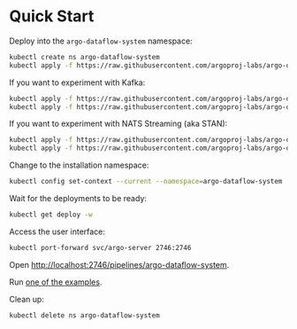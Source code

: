 # Quick Start

Deploy into the `argo-dataflow-system` namespace:

```bash
kubectl create ns argo-dataflow-system
kubectl apply -f https://raw.githubusercontent.com/argoproj-labs/argo-dataflow/main/config/quick-start.yaml
```

If you want to experiment with Kafka:

```bash
kubectl apply -f https://raw.githubusercontent.com/argoproj-labs/argo-dataflow/main/config/apps/kafka.yaml
kubectl apply -f https://raw.githubusercontent.com/argoproj-labs/argo-dataflow/main/examples/dataflow-kafka-default-secret.yaml 
```

If you want to experiment with NATS Streaming (aka STAN):

```bash
kubectl apply -f https://raw.githubusercontent.com/argoproj-labs/argo-dataflow/main/config/apps/stan.yaml 
kubectl apply -f https://raw.githubusercontent.com/argoproj-labs/argo-dataflow/main/examples/dataflow-stan-default-secret.yaml
```

Change to the installation namespace:

```bash
kubectl config set-context --current --namespace=argo-dataflow-system
```

Wait for the deployments to be ready:

```bash
kubectl get deploy -w
```

Access the user interface:

```bash
kubectl port-forward svc/argo-server 2746:2746
```

Open [http://localhost:2746/pipelines/argo-dataflow-system](http://localhost:2746/pipelines/argo-dataflow-system).

Run [one of the examples](EXAMPLES.md).

Clean up:

```bash
kubectl delete ns argo-dataflow-system
```